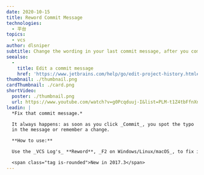 ```yaml
---
date: 2020-10-15
title: Reword Commit Message
technologies:
  - 平台
topics:
  - vcs
author: dlsniper
subtitle: Change the wording in your last commit message, after you committed.
seealso:
  - 
    title: Edit a commit message
    href: 'https://www.jetbrains.com/help/go/edit-project-history.html#reword-commit'
thumbnail: ./thumbnail.png
cardThumbnail: ./card.png
shortVideo:
  poster: ./thumbnail.png
  url: https://www.youtube.com/watch?v=g0Pcqduuj-I&list=PLM-t1Z4tbFfnXnghmtk6WVz10_pivOw25&index=34&t=0s
leadin: |
  *Fix that commit message.*

  It always happens: as soon as you click _Commit_, you spot the typo
  in the message or remember a change.

  **How to use:**

  Use the _VCS Log's_ **Reword**, _F2 on Windows/Linux/macOS_, to fix it.

  <span class="tag is-rounded">New in 2017.3</span>
---
```


